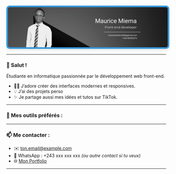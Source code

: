 <!-- Bannière -->
<p align="center">
  <img src="./banniere.png" alt="bannière" width="1000" style="border-radius: 10px; border: 5px solid #3498db; box-shadow: 0 4px 8px rgba(0, 0, 0, 0.1);" />
</p>

---

### 👋 Salut ! 
Étudiante en informatique passionnée par le développement web front-end.

- 👩‍💻 J’adore créer des interfaces modernes et responsives.
- 💡 J’ai des projets perso
- ✨ Je partage aussi mes idées et tutos sur TikTok.

---

### 🧰 Mes outils préférés :

---

### 📫 Me contacter :

- ✉️ [ton.email@example.com](mailto:ton.email@example.com)
- 💬 WhatsApp : +243 xxx xxx xxx *(ou autre contact si tu veux)*
- 🌐 [Mon Portfolio](https://tonportfolio.com)

---

